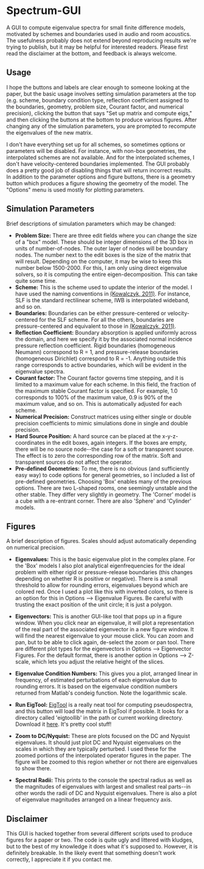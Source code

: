 Spectrum-GUI
============

A GUI to compute eigenvalue spectra for small finite difference models, motivated by schemes and boundaries used in audio and room acoustics.  The usefulness probably does not extend beyond reproducing results we're trying to publish, but it may be helpful for interested readers.  Please first read the disclaimer at the bottom, and feedback is always welcome.

Usage
-----

I hope the buttons and labels are clear enough to someone looking at the paper, but the basic usage involves setting simulation parameters at the top (e.g. scheme, boundary condition type, reflection coefficient assigned to the boundaries, geometry, problem size, Courant factor, and numerical precision), clicking the button that says "Set up matrix and compute eigs," and then clicking the buttons at the bottom to produce various figures.  After changing any of the simulation parameters, you are prompted to recompute the eigenvalues of the new matrix.

I don't have everything set up for all schemes, so sometimes options or parameters will be disabled.  For instance, with non-box geometries, the interpolated schemes are not available.  And for the interpolated schemes, I don't have velocity-centered boundaries implemented.  The GUI probably does a pretty good job of disabling things that will return incorrect results.  In addition to the parameter options and figure buttons, there is a geometry button which produces a figure showing the geometry of the model.  The "Options" menu is used mostly for plotting parameters.

Simulation Parameters
---------------------

Brief descriptions of simulation parameters which may be changed:

- **Problem Size:** There are three edit fields where you can change the size of a "box" model.  These should be integer dimensions of the 3D box in units of number-of-nodes.  The outer layer of nodes will be boundary nodes.  The number next to the edit boxes is the size of the matrix that will result.  Depending on the computer, it may be wise to keep this number below 1500-2000.  For this, I am only using direct eigenvalue solvers, so it is computing the entire eigen-decomposition.  This can take quite some time.
- **Scheme:** This is the scheme used to update the interior of the model.  I have used the naming conventions in [(Kowalczyk, 2011)](http://ieeexplore.ieee.org/xpls/abs_all.jsp?arnumber=5440917).  For instance, SLF is the standard rectilinear scheme, IWB is interpolated wideband, and so on.
- **Boundaries:** Boundaries can be either pressure-centered or velocity-centered for the SLF scheme.  For all the others, boundaries are pressure-centered and equivalent to those in [(Kowalczyk, 2011)](http://ieeexplore.ieee.org/xpls/abs_all.jsp?arnumber=5440917).
- **Reflection Coefficient:** Boundary absorption is applied uniformly across the domain, and here we specify it by the associated normal incidence pressure reflection coefficient.  Rigid boundaries (homogeneous Neumann) correspond to R = 1, and pressure-release boundaries (homogeneous Dirichlet) correspond to R = -1.  Anything outside this range corresponds to active boundaries, which will be evident in the eigenvalue spectra.
- **Courant factor:** The Courant factor governs time stepping, and it is limited to a maximum value for each scheme.  In this field, the fraction of the maximum stable Courant factor is specified.  For example, 1.0 corresponds to 100% of the maximum value, 0.9 is 90% of the maximum value, and so on.  This is automatically adjusted for each scheme.
- **Numerical Precision:** Construct matrices using either single or double precision coefficients to mimic simulations done in single and double precision.
- **Hard Source Position:** A hard source can be placed at the x-y-z-coordinates in the edit boxes, again integers.  If the boxes are empty, there will be no source node--the case for a soft or transparent source.  The effect is to zero the corresponding row of the matrix.  Soft and transparent sources do not affect the operator.
- **Pre-defined Geometries:** To me, there is no obvious (and sufficiently easy way) to code options for general geometries, so I included a list of pre-defined geometries.  Choosing 'Box' enables many of the previous options.  There are two L-shaped rooms, one seemingly unstable and the other stable.  They differ very slightly in geometry.  The 'Corner' model is a cube with a re-entrant corner.  There are also 'Sphere' and 'Cylinder' models.


Figures
-------

A brief description of figures.  Scales should adjust automatically depending on numerical precision.

- **Eigenvalues:** This is the basic eigenvalue plot in the complex plane.  For the 'Box' models I also plot analytical eigenfrequencies for the ideal problem with either rigid or pressure-release boundaries (this changes depending on whether R is positive or negative).  There is a small threshold to allow for rounding errors, eigenvalues beyond which are colored red.  Once I used a plot like this with inverted colors, so there is an option for this in Options --> Eigenvalue Figures.  Be careful with trusting the exact position of the unit circle; it is just a polygon.

- **Eigenvectors:** This is another GUI-like tool that pops up in a figure window.  When you click near an eigenvalue, it will plot a representation of the real part of the associated eigenvector in a new figure window.  It will find the nearest eigenvalue to your mouse click.  You can zoom and pan, but to be able to click again, de-select the zoom or pan tool.  There are different plot types for the eigenvectors in Options --> Eigenvector Figures.  For the default format, there is another option in Options --> Z-scale, which lets you adjust the relative height of the slices.

- **Eigenvalue Condition Numbers:** This gives you a plot, arranged linear in frequency, of estimated perturbations of each eigenvalue due to rounding errors.  It is based on the eigenvalue condition numbers returned from Matlab's condeig function.  Note the logarithmic scale.
 
- **Run EigTool:** [EigTool](http://www.cs.ox.ac.uk/projects/pseudospectra/eigtool/) is a really neat tool for computing pseudospectra, and this button will load the matrix in EigTool if possible.  It looks for a directory called 'eigtoollib' in the path or current working directory.  Download it [here](http://www.cs.ox.ac.uk/pseudospectra/eigtool/download/).  It's pretty cool stuff!

- **Zoom to DC/Nyquist:** These are plots focused on the DC and Nyquist eigenvalues.  It should just plot DC and Nyquist eigenvalues on the scales in which they are typically perturbed.  I used these for the zoomed portions of the interpolated operator figures in the paper.  The figure will be zoomed to this region whether or not there are eigenvalues to show there.
 
- **Spectral Radii:** This prints to the console the spectral radius as well as the magnitudes of eigenvalues with largest and smallest real parts--in other words the radii of DC and Nyquist eigenvalues.  There is also a plot of eigenvalue magnitudes arranged on a linear frequency axis.


Disclaimer
----------

This GUI is hacked together from several different scripts used to produce figures for a paper or two.  The code is quite ugly and littered with kludges, but to the best of my knowledge it does what it's supposed to.  However, it is definitely breakable.  In the likely event that something doesn't work correctly, I appreciate it if you contact me.

